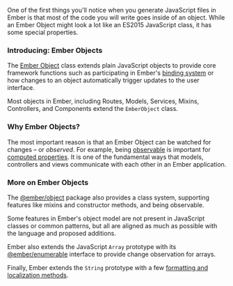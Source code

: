 One of the first things you'll notice when you generate JavaScript files in Ember is that most of the code you will write goes inside of an object. While an Ember Object might look a lot like an ES2015 JavaScript class, it has some special properties.

### Introducing: Ember Objects

The [Ember Object](https://api.emberjs.com/ember/3.9/classes/EmberObject) class extends plain JavaScript objects to provide core framework functions such as participating in Ember's [binding system](../object-model/bindings/) or how changes to an object automatically trigger updates to the user interface.

Most objects in Ember, including Routes, Models, Services, Mixins, Controllers, and Components extend the `EmberObject` class.

### Why Ember Objects?

The most important reason is that an Ember Object can be watched for changes – or _observed_. For example, being [observable](https://api.emberjs.com/ember/3.9/classes/Observable) is important for [computed properties](../object-model/computed-properties/). It is one of the fundamental ways that models, controllers and views communicate with each other in an Ember application.

### More on Ember Objects

The [@ember/object](https://api.emberjs.com/ember/3.9/modules/@ember%2Fobject) package also provides a class system, supporting features like mixins and constructor methods, and being observable.

Some features in Ember's object model are not present in JavaScript classes or common patterns, but all are aligned as much as possible with the language and proposed additions.

Ember also extends the JavaScript `Array` prototype with its [@ember/enumerable](https://api.emberjs.com/ember/3.9/classes/Enumerable) interface to provide change observation for arrays.

Finally, Ember extends the `String` prototype with a few [formatting and localization methods](https://api.emberjs.com/ember/3.9/classes/String).
